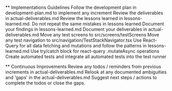 ** Implementations Guidelines
Follow the development plan in development-plan.md to implement any increment
Review the deliverables in actual-deliverables.md
Review the lessons learned in lessons-learned.md.
Do not repeat the same mistakes in lessons learned
Document your findings in lessons-learned.md
Document your deliverables in actual-deliverables.md
Move any test screens to src/screens/testScreens
Move any test navigation to src/navigation/TestStackNavigator.tsx
Use React-Query for all data fetching and mutations and follow the patterns in lessons-learned.md
Use try/catch block for react-query .mutateAsync operations
Create automated tests and integrate all automated tests into the test runner

** Continuous Improvements
Review any todos / reminders from previous increments in actual-deliverables.md
Relook at any documented ambiguities and 'gaps' in the actual-deliverables.md
Suggest next steps / actions to complete the todos or close the gaps.